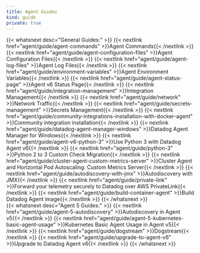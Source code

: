 ```yaml
---
title: Agent Guides
kind: guide
private: true
---
```


{{< whatsnext desc="General Guides:" >}}
    {{< nextlink href="agent/guide/agent-commands" >}}Agent Commands{{< /nextlink >}}
    {{< nextlink href="agent/guide/agent-configuration-files" >}}Agent Configuration Files{{< /nextlink >}}
    {{< nextlink href="agent/guide/agent-log-files" >}}Agent Log Files{{< /nextlink >}}
    {{< nextlink href="agent/guide/environment-variables" >}}Agent Environment Variables{{< /nextlink >}}
    {{< nextlink href="agent/guide/agent-status-page" >}}Agent v6 Status Page{{< /nextlink >}}
    {{< nextlink href="agent/guide/integration-management" >}}Integration Management{{< /nextlink >}}
    {{< nextlink href="agent/guide/network" >}}Network Traffic{{< /nextlink >}}
    {{< nextlink href="agent/guide/secrets-management" >}}Secrets Management{{< /nextlink >}}
    {{< nextlink href="agent/guide/community-integrations-installation-with-docker-agent" >}}Community integration installation{{< /nextlink >}}
    {{< nextlink href="agent/guide/datadog-agent-manager-windows" >}}Datadog Agent Manager for Windows{{< /nextlink >}}
    {{< nextlink href="agent/guide/agent-v6-python-3" >}}Use Python 3 with Datadog Agent v6{{< /nextlink >}}
    {{< nextlink href="agent/guide/python-3" >}}Python 2 to 3 Custom Check Migration{{< /nextlink >}}
    {{< nextlink href="agent/guide/cluster-agent-custom-metrics-server" >}}Cluster Agent and Horizontal Pod Autoscaling: Custom Metrics Server{{< /nextlink >}}
    {{< nextlink href="agent/guide/autodiscovery-with-jmx" >}}Autodiscovery with JMX{{< /nextlink >}}
    {{< nextlink href="agent/guide/private-link" >}}Forward your telemetry securely to Datadog over AWS PrivateLink{{< /nextlink >}}
    {{< nextlink href="agent/guide/build-container-agent" >}}Build Datadog Agent image{{< /nextlink >}}
{{< /whatsnext >}}
<br>
{{< whatsnext desc="Agent 5 Guides:" >}}
    {{< nextlink href="agent/guide/agent-5-autodiscovery" >}}Autodiscovery in Agent v5{{< /nextlink >}}
    {{< nextlink href="agent/guide/agent-5-kubernetes-basic-agent-usage" >}}Kubernetes Basic Agent Usage in Agent v5{{< /nextlink >}}
    {{< nextlink href="agent/guide/dogstream" >}}Dogstream{{< /nextlink >}}
    {{< nextlink href="agent/guide/upgrade-to-agent-v6" >}}Upgrade to Datadog Agent v6{{< /nextlink >}}
{{< /whatsnext >}}
